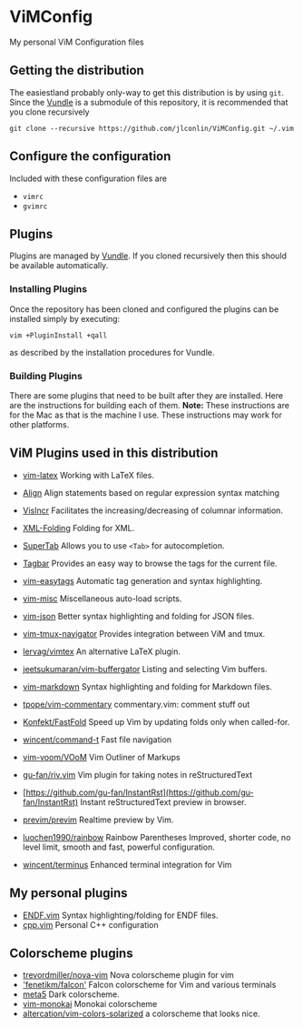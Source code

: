 # ViMConfig
My personal ViM Configuration files

## Getting the distribution
The easiestland probably only-way to get this distribution is by using `git`. Since the [Vundle](https://github.com/gmarik/Vundle.vim) is a submodule of this repository, it is recommended that you clone recursively

	git clone --recursive https://github.com/jlconlin/ViMConfig.git ~/.vim


## Configure the configuration
Included with these configuration files are

 - `vimrc`
 - `gvimrc`

## Plugins
Plugins are managed by [Vundle](https://github.com/VundleVim/Vundle.vim). If you cloned recursively then this should be available automatically.

### Installing Plugins
Once the repository has been cloned and configured the plugins can be installed simply by executing:

```vim
vim +PluginInstall +qall
```
as described by the installation procedures for Vundle.

### Building Plugins
There are some plugins that need to be built after they are installed. Here are the instructions for building each of them. **Note:** These instructions are for the Mac as that is the machine I use. These instructions may work for other platforms.

## ViM Plugins used in this distribution

 - [vim-latex](https://github.com/vim-latex/vim-latex) Working with LaTeX files.

 - [Align](https://github.com/JLimperg/Align) Align statements based on regular expression syntax matching
 - [VisIncr](https://github.com/vim-scripts/VisIncr) Facilitates the increasing/decreasing of columnar information.
 - [XML-Folding](https://github.com/vim-scripts/XML-Folding) Folding for XML.
 - [SuperTab](https://github.com/ervandew/supertab.git) Allows you to use `<Tab>` for autocompletion.
 - [Tagbar](http://github.com/majutsushi/tagbar) Provides an easy way to browse the tags for the current file.
 - [vim-easytags](https://github.com/xolox/vim-easytags) Automatic tag generation and syntax highlighting.
 - [vim-misc](https://github.com/xolox/vim-misc) Miscellaneous auto-load scripts.
 - [vim-json](https://github.com/elzr/vim-json) Better syntax highlighting and folding for JSON files.
 - [vim-tmux-navigator](https://github.com/christoomey/vim-tmux-navigator) Provides integration between ViM and tmux. 
 - [lervag/vimtex](https://github.com/lervag/vimtex) An alternative LaTeX plugin.
 - [jeetsukumaran/vim-buffergator](https://github.com/jeetsukumaran/vim-buffergator) Listing and selecting Vim buffers.
 - [vim-markdown](https://github.com/plasticboy/vim-markdown) Syntax highlighting and folding for Markdown files.
 - [tpope/vim-commentary](https://github.com/tpope/vim-commentary) commentary.vim: comment stuff out
 - [Konfekt/FastFold](https://github.com/Konfekt/FastFold) Speed up Vim by updating folds only when called-for.
 - [wincent/command-t](https://github.com/wincent/command-t) Fast file navigation
 - [vim-voom/VOoM](https://github.com/vim-voom/VOoM) Vim Outliner of Markups
 - [gu-fan/riv.vim](https://github.com/gu-fan/riv.vim) Vim plugin for taking notes in reStructuredText
 - [https://github.com/gu-fan/InstantRst](https://github.com/gu-fan/InstantRst) Instant reStructuredText preview in browser.
- [previm/previm](https://github.com/previm/previm) Realtime preview by Vim.
- [luochen1990/rainbow](https://github.com/luochen1990/rainbow) Rainbow Parentheses Improved, shorter code, no level limit, smooth and fast, powerful configuration.
- [wincent/terminus](https://github.com/wincent/terminus) Enhanced terminal integration for Vim

## My personal plugins
 - [ENDF.vim](https://github.com/jlconlin/ENDF.vim) Syntax highlighting/folding for ENDF files.
 - [cpp.vim](https://github.com/jlconlin/cpp.vim) Personal C++ configuration

## Colorscheme plugins
 - [trevordmiller/nova-vim](https://github.com/trevordmiller/nova-vim) Nova colorscheme plugin for vim
 - ['fenetikm/falcon'](https://github.com/fenetikm/falcon) Falcon colorscheme for Vim and various terminals
 - [meta5](https://github.com/christophermca/meta5) Dark colorscheme.
 - [vim-monokai](https://github.com/sickill/vim-monokai) Monokai colorscheme
 - [altercation/vim-colors-solarized](https://github.com/altercation/vim-colors-solarized) a colorscheme that looks nice.
